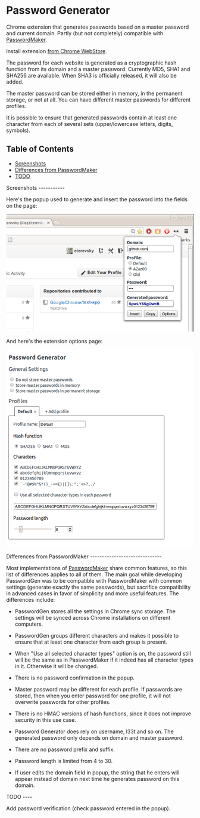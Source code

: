 Password Generator
==================

Chrome extension that generates passwords based on a master password and current domain. Partly (but not completely) compatible with [PasswordMaker](http://passwordmaker.org).

Install extension [from Chrome WebStore](https://chrome.google.com/webstore/detail/password-generator/klfojgipmkdgfmikjfdhhkjlfeboaoij).

The password for each website is generated as a cryptographic hash function from its domain and a master password. Currently MD5, SHA1 and SHA256 are available. When SHA3 is officially released, it will also be added.

The master password can be stored either in memory, in the permanent storage, or not at all. You can have different master passwords for different profiles.

It is possible to ensure that generated passwords contain at least one character from each of several sets (upper/lowercase letters, digits, symbols).

Table of Contents
-----------------
- [Screenshots](#screenshots)
- [Differences from PasswordMaker](#pm)
- [TODO](#todo)

<a name="screenshots">
Screenshots
-----------

Here's the popup used to generate and insert the password into the fields on the page:

![Popup screenshot](images/screenshot1.png)

And here's the extension options page:

![Options page screenshot](images/screenshot2.png)

<a name="pm">
Differences from PasswordMaker
------------------------------

Most implementations of [PasswordMaker](http://passwordmaker.org) share common features, so this list of differences applies to all of them. The main goal while developing PasswordGen was to be compatible with PasswordMaker with common settings (generate exactly the same passwords), but sacrifice compatibility in advanced cases in favor of simplicity and more useful features. The differences include:

 - PasswordGen stores all the settings in Chrome sync storage. The settings will be synced across Chrome installations on different computers.

 - PasswordGen groups different characters and makes it possible to ensure that at least one character from each group is present.

 - When "Use all selected character types" option is on, the password still will be the same as in PasswordMaker if it indeed has all character types in it. Otherwise it will be changed.

 - There is no password confirmation in the popup.

 - Master password may be different for each profile. If passwords are stored, then when you enter password for one profile, it will not overwrite passwords for other profiles.

 - There is no HMAC versions of hash functions, since it does not improve security in this use case.

 - Password Generator does rely on username, l33t and so on. The generated password only depends on domain and master password.

 - There are no password prefix and suffix.

 - Password length is limited from 4 to 30.

 - If user edits the domain field in popup, the string that he enters will appear instead of domain next time he generates password on this domain.

<a name="todo">
TODO
----

Add password verification (check password entered in the popup).
